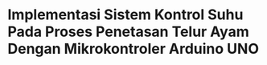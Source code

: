 # Implementasi Sistem Kontrol Suhu Pada Proses Penetasan Telur Ayam Dengan Mikrokontroler Arduino UNO


